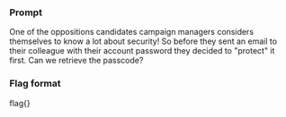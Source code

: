 ### Prompt
One of the oppositions candidates campaign managers considers themselves to know a lot about security! So before they sent an email to their colleague with their account password they decided to "protect" it first. Can we retrieve the passcode?

### Flag format
flag{}
